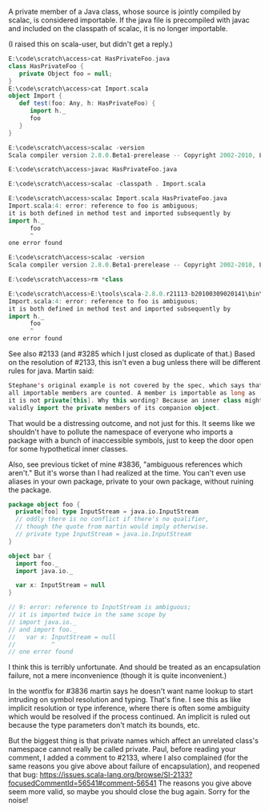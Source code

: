 A private member of a Java class, whose source is jointly compiled by scalac, is considered importable. If the java file is precompiled with javac and included on the classpath of scalac, it is no longer importable.

(I raised this on scala-user, but didn't get a reply.)

```scala
E:\code\scratch\access>cat HasPrivateFoo.java
class HasPrivateFoo {
   private Object foo = null;
}
E:\code\scratch\access>cat Import.scala
object Import {
   def test(foo: Any, h: HasPrivateFoo) {
      import h._
      foo
   }
}

E:\code\scratch\access>scalac -version
Scala compiler version 2.8.0.Beta1-prerelease -- Copyright 2002-2010, LAMP/EPFL

E:\code\scratch\access>javac HasPrivateFoo.java

E:\code\scratch\access>scalac -classpath . Import.scala

E:\code\scratch\access>scalac Import.scala HasPrivateFoo.java
Import.scala:4: error: reference to foo is ambiguous;
it is both defined in method test and imported subsequently by
import h._
      foo
      ^
one error found

E:\code\scratch\access>scalac -version
Scala compiler version 2.8.0.Beta1-prerelease -- Copyright 2002-2010, LAMP/EPFL

E:\code\scratch\access>rm *class

E:\code\scratch\access>E:\tools\scala-2.8.0.r21113-b20100309020141\bin\scalac Import.scala HasPrivateFoo.java
Import.scala:4: error: reference to foo is ambiguous;
it is both defined in method test and imported subsequently by
import h._
      foo
      ^
one error found
```
See also #2133 (and #3285 which I just closed as duplicate of that.)
Based on the resolution of #2133, this isn't even a bug unless there will
be different rules for java.  Martin said:
```scala
Stephane's original example is not covered by the spec, which says that
all importable members are counted. A member is importable as long as
it is not private[this]. Why this wording? Because an inner class might
validly import the private members of its companion object.  
```
That would be a distressing outcome, and not just for this.  It seems like we shouldn't have to pollute the namespace of everyone who imports a package with a bunch of inaccessible symbols, just to keep the door open for some hypothetical inner classes.

Also, see previous ticket of mine #3836, "ambiguous references which aren't." But it's worse than I had realized at the time.  You can't even use aliases in your own package, private to your own package, without ruining the package.
```scala
package object foo {
  private[foo] type InputStream = java.io.InputStream
  // oddly there is no conflict if there's no qualifier,
  // though the quote from martin would imply otherwise.
  // private type InputStream = java.io.InputStream
}

object bar {
  import foo._
  import java.io._

  var x: InputStream = null
}

// 9: error: reference to InputStream is ambiguous;
// it is imported twice in the same scope by
// import java.io._
// and import foo._
//   var x: InputStream = null
//          ^
// one error found
```
I think this is terribly unfortunate.  And should be treated as an
encapsulation failure, not a mere inconvenience (though it is quite
inconvenient.)

In the wontfix for #3836 martin says he doesn't want name lookup to start intruding on symbol resolution and typing.  That's fine.  I see this as like implicit resolution or type inference, where there is often some ambiguity which would be resolved if the process continued.  An implicit is ruled out because the type parameters don't match its bounds, etc.

But the biggest thing is that private names which affect an unrelated class's namespace cannot really be called private.
Paul, before reading your comment, I added a comment to #2133, where I also complained (for the same reasons you give above about failure of encapsulation), and reopened that bug:
https://issues.scala-lang.org/browse/SI-2133?focusedCommentId=56541#comment-56541
The reasons you give above seem more valid, so maybe you should close the bug again. Sorry for the noise!
